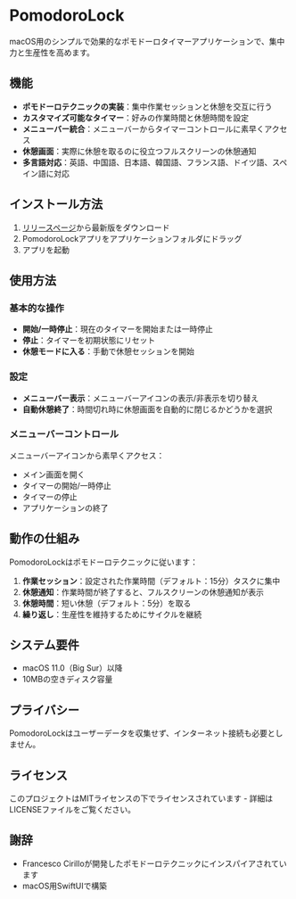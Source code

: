 # PomodoroLock

macOS用のシンプルで効果的なポモドーロタイマーアプリケーションで、集中力と生産性を高めます。

## 機能

- **ポモドーロテクニックの実装**：集中作業セッションと休憩を交互に行う
- **カスタマイズ可能なタイマー**：好みの作業時間と休憩時間を設定
- **メニューバー統合**：メニューバーからタイマーコントロールに素早くアクセス
- **休憩画面**：実際に休憩を取るのに役立つフルスクリーンの休憩通知
- **多言語対応**：英語、中国語、日本語、韓国語、フランス語、ドイツ語、スペイン語に対応

## インストール方法

1. [リリースページ](https://github.com/yourusername/PomodoroLock/releases)から最新版をダウンロード
2. PomodoroLockアプリをアプリケーションフォルダにドラッグ
3. アプリを起動

## 使用方法

### 基本的な操作

- **開始/一時停止**：現在のタイマーを開始または一時停止
- **停止**：タイマーを初期状態にリセット
- **休憩モードに入る**：手動で休憩セッションを開始

### 設定

- **メニューバー表示**：メニューバーアイコンの表示/非表示を切り替え
- **自動休憩終了**：時間切れ時に休憩画面を自動的に閉じるかどうかを選択

### メニューバーコントロール

メニューバーアイコンから素早くアクセス：
- メイン画面を開く
- タイマーの開始/一時停止
- タイマーの停止
- アプリケーションの終了

## 動作の仕組み

PomodoroLockはポモドーロテクニックに従います：

1. **作業セッション**：設定された作業時間（デフォルト：15分）タスクに集中
2. **休憩通知**：作業時間が終了すると、フルスクリーンの休憩通知が表示
3. **休憩時間**：短い休憩（デフォルト：5分）を取る
4. **繰り返し**：生産性を維持するためにサイクルを継続

## システム要件

- macOS 11.0（Big Sur）以降
- 10MBの空きディスク容量

## プライバシー

PomodoroLockはユーザーデータを収集せず、インターネット接続も必要としません。

## ライセンス

このプロジェクトはMITライセンスの下でライセンスされています - 詳細はLICENSEファイルをご覧ください。

## 謝辞

- Francesco Cirilloが開発したポモドーロテクニックにインスパイアされています
- macOS用SwiftUIで構築
